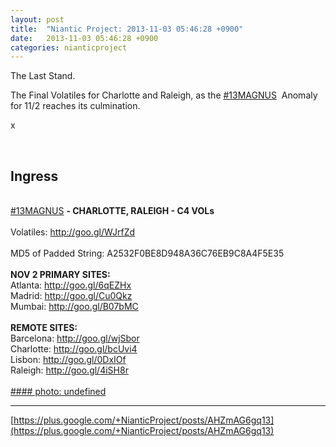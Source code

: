 ```yaml
---
layout: post
title:  "Niantic Project: 2013-11-03 05:46:28 +0900"
date:   2013-11-03 05:46:28 +0900
categories: nianticproject
---
```

The Last Stand.

The Final Volatiles for Charlotte and Raleigh, as the  [#13MAGNUS](https://plus.google.com/s/%2313MAGNUS "")  Anomaly for 11/2 reaches its culmination.

x<div class="shared"><br /><h2>Ingress</h2><br /><a rel="nofollow" class="ot-hashtag" href="https://plus.google.com/s/%2313MAGNUS">#13MAGNUS</a> <b>- CHARLOTTE, RALEIGH - C4 VOLs</b><br /><br />Volatiles: <a href="http://goo.gl/WJrfZd" class="ot-anchor">http://goo.gl/WJrfZd</a><br /><br />MD5 of Padded String: A2532F0BE8D948A36C76EB9C8A4F5E35<br /><br /><b>NOV 2 PRIMARY SITES:</b><br />Atlanta: <a href="http://goo.gl/6qEZHx" class="ot-anchor">http://goo.gl/6qEZHx</a> <br />Madrid: <a href="http://goo.gl/Cu0Qkz" class="ot-anchor">http://goo.gl/Cu0Qkz</a> <br />Mumbai: <a href="http://goo.gl/B07bMC" class="ot-anchor">http://goo.gl/B07bMC</a> <br /><br /><b>REMOTE SITES:</b><br />Barcelona: <a href="http://goo.gl/wjSbor" class="ot-anchor">http://goo.gl/wjSbor</a> <br />Charlotte: <a href="http://goo.gl/bcUvi4" class="ot-anchor">http://goo.gl/bcUvi4</a> <br />Lisbon: <a href="http://goo.gl/0DxIOf" class="ot-anchor">http://goo.gl/0DxIOf</a> <br />Raleigh: <a href="http://goo.gl/4iSH8r" class="ot-anchor">http://goo.gl/4iSH8r</a><br /><br /></div>
[#### photo: undefined](https://lh6.googleusercontent.com/-4k0vAmLWhko/UnVkJqIq4eI/AAAAAAAAXlg/b_pnUShmBMg/13magnus-atl-cluster4.png "")
- - -
[https://plus.google.com/+NianticProject/posts/AHZmAG6gq13](https://plus.google.com/+NianticProject/posts/AHZmAG6gq13)
